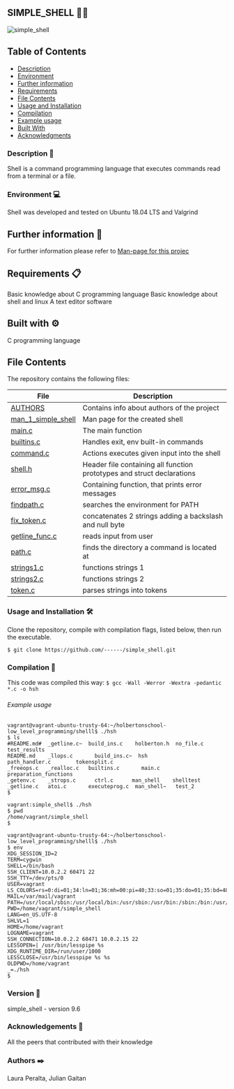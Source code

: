 ## SIMPLE_SHELL 👨‍💻
![simple_shell](https://i.ibb.co/hMqWb24/terminal-shell-console.jpg)
## Table of Contents

- [Description](#Description)
- [Environment ](#Environment)
- [Further information ](#Furtherinformation)
- [Requirements](#Requirements)
- [File Contents](#FileContents)
- [Usage and Installation](#UsageandInstallation )
- [Compilation](#Compilation)
- [Example usage](#Exampleusage)
- [Built With](#built-with )
- [Acknowledgments](#acknowledgments )

### Description 📄
Shell is a command programming language that executes commands read from a terminal or a file.

### Environment 💻
Shell  was developed and tested on Ubuntu 18.04 LTS and Valgrind

## Further information 🚀
For further information please refer to [Man-page for this projec](./man_1_simple_shell)

## Requirements 📋
Basic knowledge about C programming language Basic knowledge about shell and linux A text editor software

## Built with ⚙️
C programming language

## File Contents
The repository contains the following files:

|   **File**   |   **Description**   |
| -------------- | --------------------- |
|[AUTHORS](./AUTHORS) | Contains info about authors of the project |
|[man_1_simple_shell](./man_1_simple_shell) | Man page for the created shell |
|[main.c](./main.c) | The main function |
|[builtins.c](./builtins.c) | Handles exit, env built-in commands |
|[command.c](./command.c)| Actions executes given input into the shell |
|[shell.h](./shell.h)| Header file containing all function prototypes and struct declarations |
|[error_msg.c](./error_msg.c) | Containing function, that prints error messages |
|[findpath.c](./findpath.c) | searches the environment for PATH |
|[fix_token.c](./fix_token.c) | concatenates 2 strings adding a backslash and null byte |
|[getline_func.c](./getline_func.c) | reads input from user |
|[path.c](./path.c) | finds the directory a command is located at |
|[strings1.c](./strings1.c) | functions strings 1 |
|[strings2.c](./strings2.c) | functions strings 2 |
|[token.c](./token.c) | parses strings into tokens |




### Usage and Installation 🛠️
Clone the repository, compile with compilation flags, listed below, then run the executable.
```
$ git clone https://github.com/------/simple_shell.git
```
### Compilation 🔧
This code was compiled this way:
` $ gcc -Wall -Werror -Wextra -pedantic *.c -o hsh `


###### Example usage

```
vagrant@vagrant-ubuntu-trusty-64:~/holbertonschool-low_level_programming/shelll$ ./hsh
$ ls
#README.md#  _getline.c~  build_ins.c	 holberton.h  no_file.c		     test_results
README.md    _llops.c	    build_ins.c~  hsh	            path_handler.c        tokensplit.c
_freeops.c   _realloc.c   builtins.c	   main.c       preparation_functions
_getenv.c    _strops.c	    ctrl.c	    man_shell    shelltest
_getline.c   atoi.c	      executeprog.c  man_shell~   test_2
$
```
```
vagrant:simple_shell$ ./hsh
$ pwd
/home/vagrant/simple_shell
$
```
```
vagrant@vagrant-ubuntu-trusty-64:~/holbertonschool-low_level_programming/shelll$ ./hsh
$ env
XDG_SESSION_ID=2
TERM=cygwin
SHELL=/bin/bash
SSH_CLIENT=10.0.2.2 60471 22
SSH_TTY=/dev/pts/0
USER=vagrant
LS_COLORS=rs=0:di=01;34:ln=01;36:mh=00:pi=40;33:so=01;35:do=01;35:bd=40;33;01:cd=40;33;01:or=40;31;01:su=37;41:sg=30;43:ca=30;41:tw=30;42:ow=34;42:st=37;44:ex=01;32:*.tar=01;31:*.tgz=01;31:*.arj=01;31:*.taz=01;31:*.lzh=01;31:*.lzma=01;31:*.tlz=01;31:*.txz=01;31:*.zip=01;31:*.z=01;31:*.Z=01;31:*.dz=01;31:*.gz=01;31:*.lz=01;31:*.xz=01;31:*.bz2=01;31:*.bz=01;31:*.tbz=01;31:*.tbz2=01;31:*.tz=01;31:*.deb=01;31:*.rpm=01;31:*.jar=01;31:*.war=01;31:*.ear=01;31:*.sar=01;31:*.rar=01;31:*.ace=01;31:*.zoo=01;31:*.cpio=01;31:*.7z=01;31:*.rz=01;31:*.jpg=01;35:*.jpeg=01;35:*.gif=01;35:*.bmp=01;35:*.pbm=01;35:*.pgm=01;35:*.ppm=01;35:*.tga=01;35:*.xbm=01;35:*.xpm=01;35:*.tif=01;35:*.tiff=01;35:*.png=01;35:*.svg=01;35:*.svgz=01;35:*.mng=01;35:*.pcx=01;35:*.mov=01;35:*.mpg=01;35:*.mpeg=01;35:*.m2v=01;35:*.mkv=01;35:*.webm=01;35:*.ogm=01;35:*.mp4=01;35:*.m4v=01;35:*.mp4v=01;35:*.vob=01;35:*.qt=01;35:*.nuv=01;35:*.wmv=01;35:*.asf=01;35:*.rm=01;35:*.rmvb=01;35:*.flc=01;35:*.avi=01;35:*.fli=01;35:*.flv=01;35:*.gl=01;35:*.dl=01;35:*.xcf=01;35:*.xwd=01;35:*.yuv=01;35:*.cgm=01;35:*.emf=01;35:*.axv=01;35:*.anx=01;35:*.ogv=01;35:*.ogx=01;35:*.aac=00;36:*.au=00;36:*.flac=00;36:*.mid=00;36:*.midi=00;36:*.mka=00;36:*.mp3=00;36:*.mpc=00;36:*.ogg=00;36:*.ra=00;36:*.wav=00;36:*.axa=00;36:*.oga=00;36:*.spx=00;36:*.xspf=00;36:
MAIL=/var/mail/vagrant
PATH=/usr/local/sbin:/usr/local/bin:/usr/sbin:/usr/bin:/sbin:/bin:/usr/games:/usr/local/games
PWD=/home/vagrant/simple_shell
LANG=en_US.UTF-8
SHLVL=1
HOME=/home/vagrant
LOGNAME=vagrant
SSH_CONNECTION=10.0.2.2 60471 10.0.2.15 22
LESSOPEN=| /usr/bin/lesspipe %s
XDG_RUNTIME_DIR=/run/user/1000
LESSCLOSE=/usr/bin/lesspipe %s %s
OLDPWD=/home/vagrant
_=./hsh
$
```
### Version 📌
simple_shell - version 9.6

### Acknowledgements 🎁
All the peers that contributed with their knowledge

### Authors  ✒️
Laura Peralta, Julian Gaitan
